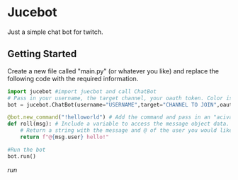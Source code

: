 # Jucebot
Just a simple chat bot for twitch.
## Getting Started
Create a new file called "main.py" (or whatever you like) and replace the following code with the required information.
``` py
import jucebot #import juecbot and call ChatBot
# Pass in your username, the target channel, your oauth token. Color is optional. (cadet blue by default)
bot = jucebot.ChatBot(username="USERNAME",target="CHANNEL TO JOIN",oauth="TWITCH OAUTH") 

@bot.new_command("!helloworld") # Add the command and pass in an "acivation" phrase.
def roll(msg): # Include a variable to access the message object data. (msg.user; msg.message)
    # Return a string with the message and @ of the user you would like to target.
    return f"@{msg.user} hello!"

#Run the bot
bot.run()
```
*run*
